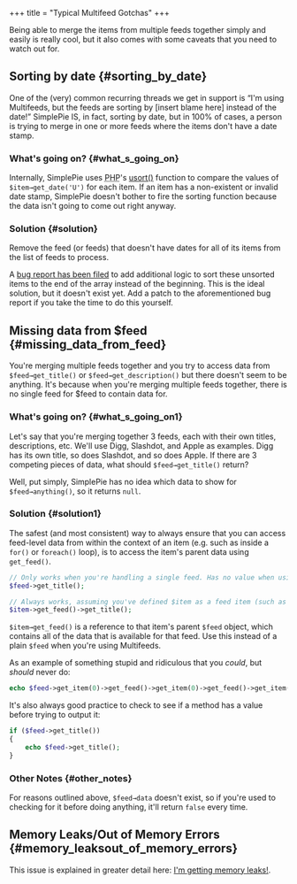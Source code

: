 +++
title = "Typical Multifeed Gotchas"
+++

Being able to merge the items from multiple feeds together simply and easily is really cool, but it also comes with some caveats that you need to watch out for.

## Sorting by date {#sorting_by_date}

One of the (very) common recurring threads we get in support is “I'm using Multifeeds, but the feeds are sorting by \[insert blame here\] instead of the date!” SimplePie IS, in fact, sorting by date, but in 100% of cases, a person is trying to merge in one or more feeds where the items don't have a date stamp.

### What's going on? {#what_s_going_on}

Internally, SimplePie uses <abbr title="Hypertext Preprocessor">PHP</abbr>'s [usort()](http://php.net/usort) function to compare the values of `$item→get_date('U')` for each item. If an item has a non-existent or invalid date stamp, SimplePie doesn't bother to fire the sorting function because the data isn't going to come out right anyway.

### Solution {#solution}

Remove the feed (or feeds) that doesn't have dates for all of its items from the list of feeds to process.

A [bug report has been filed](http://bugs.simplepie.org/issues/show/34) to add additional logic to sort these unsorted items to the end of the array instead of the beginning. This is the ideal solution, but it doesn't exist yet. Add a patch to the aforementioned bug report if you take the time to do this yourself.

## Missing data from $feed {#missing_data_from_feed}

You're merging multiple feeds together and you try to access data from `$feed→get_title()` or `$feed→get_description()` but there doesn't seem to be anything. It's because when you're merging multiple feeds together, there is no single feed for $feed to contain data for.

### What's going on? {#what_s_going_on1}

Let's say that you're merging together 3 feeds, each with their own titles, descriptions, etc. We'll use Digg, Slashdot, and Apple as examples. Digg has its own title, so does Slashdot, and so does Apple. If there are 3 competing pieces of data, what should `$feed→get_title()` return?

Well, put simply, SimplePie has no idea which data to show for `$feed→anything()`, so it returns `null`.

### Solution {#solution1}

The safest (and most consistent) way to always ensure that you can access feed-level data from within the context of an item (e.g. such as inside a `for()` or `foreach()` loop), is to access the item's parent data using `get_feed()`.

```php
// Only works when you're handling a single feed. Has no value when using Multifeeds.
$feed->get_title();

// Always works, assuming you've defined $item as a feed item (such as in a foreach() loop).
$item->get_feed()->get_title();
```

`$item→get_feed()` is a reference to that item's parent `$feed` object, which contains all of the data that is available for that feed. Use this instead of a plain `$feed` when you're using Multifeeds.

<div class="warning">

As an example of something stupid and ridiculous that you _could_, but _should_ never do:

</div>

```php
echo $feed->get_item(0)->get_feed()->get_item(0)->get_feed()->get_item(0)->get_feed()->get_item(0)->get_feed()->get_item(0)->get_feed()->get_item(0)->get_feed()->get_title();
```

It's also always good practice to check to see if a method has a value before trying to output it:

```php
if ($feed->get_title())
{
    echo $feed->get_title();
}
```

### Other Notes {#other_notes}

For reasons outlined above, `$feed→data` doesn't exist, so if you're used to checking for it before doing anything, it'll return `false` every time.

## Memory Leaks/Out of Memory Errors {#memory_leaksout_of_memory_errors}

This issue is explained in greater detail here: [I'm getting memory leaks!](@/wiki/faq/i_m_getting_memory_leaks.md).
